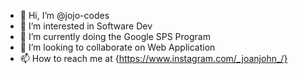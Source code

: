 - 👋 Hi, I’m @jojo-codes
- 👀 I’m interested in Software Dev
- 🌱 I’m currently doing the Google SPS Program
- 💞️ I’m looking to collaborate on Web Application
- 📫 How to reach me at {https://www.instagram.com/_joanjohn_/}

<!---
jojo-codes/jojo-codes is a ✨ special ✨ repository because its `README.md` (this file) appears on your GitHub profile.
You can click the Preview link to take a look at your changes.
--->
